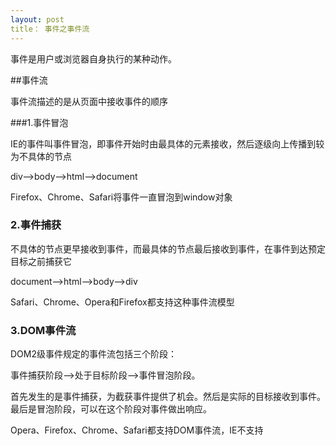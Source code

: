 ```yaml
---
layout: post
title： 事件之事件流
---
```

事件是用户或浏览器自身执行的某种动作。

##事件流

事件流描述的是从页面中接收事件的顺序

###1.事件冒泡

IE的事件叫事件冒泡，即事件开始时由最具体的元素接收，然后逐级向上传播到较为不具体的节点

div-->body-->html-->document

Firefox、Chrome、Safari将事件一直冒泡到window对象

### 2.事件捕获

不具体的节点更早接收到事件，而最具体的节点最后接收到事件，在事件到达预定目标之前捕获它

document-->html-->body-->div

Safari、Chrome、Opera和Firefox都支持这种事件流模型

### 3.DOM事件流

DOM2级事件规定的事件流包括三个阶段：

  事件捕获阶段-->处于目标阶段-->事件冒泡阶段。
  
首先发生的是事件捕获，为截获事件提供了机会。然后是实际的目标接收到事件。最后是冒泡阶段，可以在这个阶段对事件做出响应。

Opera、Firefox、Chrome、Safari都支持DOM事件流，IE不支持
